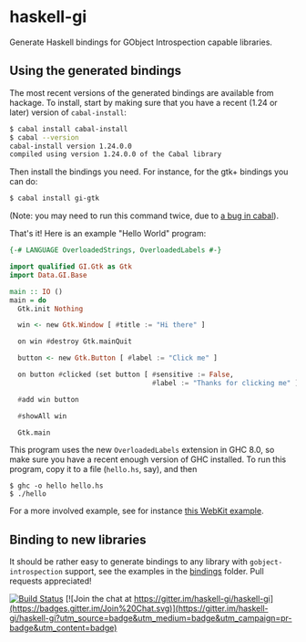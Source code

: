 # haskell-gi

Generate Haskell bindings for GObject Introspection capable libraries.

## Using the generated bindings

The most recent versions of the generated bindings are available from hackage. To install, start by making sure that you have a recent (1.24 or later) version of `cabal-install`:
```sh
$ cabal install cabal-install
$ cabal --version
cabal-install version 1.24.0.0
compiled using version 1.24.0.0 of the Cabal library 
```

Then install the bindings you need. For instance, for the gtk+ bindings you can do:
```sh
$ cabal install gi-gtk
```
(Note: you may need to run this command twice, due to [a bug in cabal](https://github.com/haskell/cabal/issues/3436)).

That's it! Here is an example "Hello World" program:
```haskell
{-# LANGUAGE OverloadedStrings, OverloadedLabels #-}

import qualified GI.Gtk as Gtk
import Data.GI.Base

main :: IO ()
main = do
  Gtk.init Nothing

  win <- new Gtk.Window [ #title := "Hi there" ]

  on win #destroy Gtk.mainQuit

  button <- new Gtk.Button [ #label := "Click me" ]

  on button #clicked (set button [ #sensitive := False,
                                   #label := "Thanks for clicking me" ])

  #add win button

  #showAll win

  Gtk.main
```
This program uses the new `OverloadedLabels` extension in GHC 8.0, so make sure you have a recent enough version of GHC installed. To run this program, copy it to a file (`hello.hs`, say), and then
```
$ ghc -o hello hello.hs
$ ./hello
```
For a more involved example, see for instance [this WebKit example](https://github.com/haskell-gi/haskell-gi/tree/master/examples).

##  Binding to new libraries

It should be rather easy to generate bindings to any library with `gobject-introspection` support, see the examples in the [bindings](https://github.com/haskell-gi/haskell-gi/tree/master/bindings) folder. Pull requests appreciated!

[![Build Status](https://travis-ci.org/haskell-gi/haskell-gi.svg?branch=master)](https://travis-ci.org/haskell-gi/haskell-gi) [![Join the chat at https://gitter.im/haskell-gi/haskell-gi](https://badges.gitter.im/Join%20Chat.svg)](https://gitter.im/haskell-gi/haskell-gi?utm_source=badge&utm_medium=badge&utm_campaign=pr-badge&utm_content=badge)
